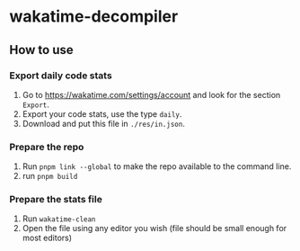 # wakatime-decompiler

## How to use

### Export daily code stats

1. Go to https://wakatime.com/settings/account and look for the section `Export`.
2. Export your code stats, use the type `daily`.
3. Download and put this file in `./res/in.json`.

### Prepare the repo

1. Run `pnpm link --global` to make the repo available to the command line.
2. run `pnpm build`

### Prepare the stats file

1. Run `wakatime-clean`
2. Open the file using any editor you wish (file should be small enough for most editors)
